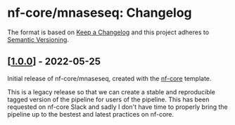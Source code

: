 # nf-core/mnaseseq: Changelog

The format is based on [Keep a Changelog](http://keepachangelog.com/en/1.0.0/)
and this project adheres to [Semantic Versioning](http://semver.org/spec/v2.0.0.html).

## [[1.0.0](https://github.com/nf-core/rnaseq/releases/tag/1.0.0)] - 2022-05-25

Initial release of nf-core/mnaseseq, created with the [nf-core](http://nf-co.re/) template.

This is a legacy release so that we can create a stable and reproducible tagged version of the pipeline for users of the pipeline. This has been requested on nf-core Slack and sadly I don't have time to properly bring the pipeline up to the bestest and latest practices on nf-core.

